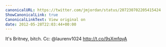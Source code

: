 ```yaml
---
canonicalURL: https://twitter.com/jmjordan/status/207230702205415424
ShowCanonicalLink: true
CanonicalLinkText: View original on
date: 2012-05-28T22:03:44+00:00
---
```

It's Britney, bitch. Cc: @laurenv1024 http://t.co/9sXmfqyA
